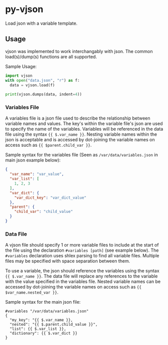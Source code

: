 # py-vjson
Load json with a variable template.

## Usage
vjson was implemented to work interchangably with json. The common load(s)/dump(s) functions are all supported.

Sample Usage:

```PYTHON
import vjson
with open("data.json", "r") as f:
  data = vjson.load(f)
  
print(vjson.dumps(data, indent=4))
```

### Variables File

A variables file is a json file used to describe the relationship between variable names and values. The key's within the variable file's json are used to specify the name of the variables. Variables will be referenced in the data file using the syntax `{{ $.var_name }}`. Nesting variable names within the json is acceptable and is accessed by dot-joining the variable names on access such as `{{ $parent.child_var }}`.

Sample syntax for the variables file (Seen as `/var/data/variables.json` in main json example below):

```JSON
{
  "var_name": "var_value",
  "var_list": [
    1, 2, 3
  ],
  "var_dict": {
    "var_dict_key": "var_dict_value"
  },
  "parent": {
    "child_var": "child_value"
  }
}
```

### Data File

A vjson file should specify 1 or more variable files to include at the start of the file using the declaration `#variables [path]` (see example below). The `#variables` declaration uses shlex parsing to find all variable files. Multiple files may be specified with space separation between them.

To use a variable, the json should reference the variables using the syntax `{{ $.var_name }}`. The data file will replace any references to the variable with the value specified in the variables file. Nested variable names can be accessed by dot-joining the variable names on access such as `{{ $var_name.nested_var }}`.

Sample syntax for the main json file:

```
#variables "/var/data/variables.json"
{
  "my_key": "{{ $.var_name }},
  "nested": "{{ $.parent.child_value }}",
  "list": {{ $.var_list }},
  "dictionary": {{ $.var_dict }}
}
```
